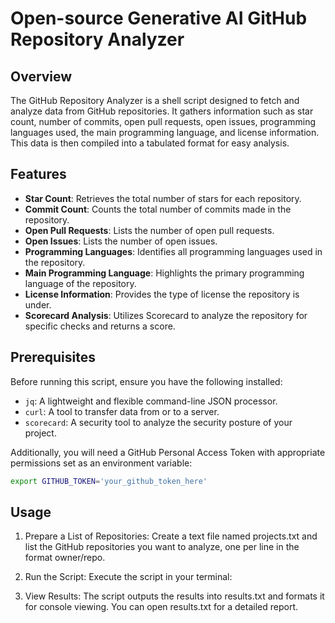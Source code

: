 # Open-source Generative AI GitHub Repository Analyzer

## Overview

The GitHub Repository Analyzer is a shell script designed to fetch and analyze data from GitHub repositories. It gathers information such as star count, number of commits, open pull requests, open issues, programming languages used, the main programming language, and license information. This data is then compiled into a tabulated format for easy analysis.

## Features

- **Star Count**: Retrieves the total number of stars for each repository.
- **Commit Count**: Counts the total number of commits made in the repository.
- **Open Pull Requests**: Lists the number of open pull requests.
- **Open Issues**: Lists the number of open issues.
- **Programming Languages**: Identifies all programming languages used in the repository.
- **Main Programming Language**: Highlights the primary programming language of the repository.
- **License Information**: Provides the type of license the repository is under.
- **Scorecard Analysis**: Utilizes Scorecard to analyze the repository for specific checks and returns a score.

## Prerequisites

Before running this script, ensure you have the following installed:
- `jq`: A lightweight and flexible command-line JSON processor.
- `curl`: A tool to transfer data from or to a server.
- `scorecard`: A security tool to analyze the security posture of your project.

Additionally, you will need a GitHub Personal Access Token with appropriate permissions set as an environment variable:

```bash
export GITHUB_TOKEN='your_github_token_here'
```

## Usage

1. Prepare a List of Repositories: Create a text file named projects.txt and list the GitHub repositories you want to analyze, one per line in the format owner/repo.

2. Run the Script: Execute the script in your terminal:

3. View Results: The script outputs the results into results.txt and formats it for console viewing. You can open results.txt for a detailed report.
